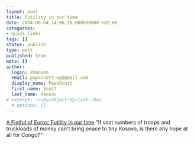 ```yaml
---
layout: post
title: Futility in our time
date: 2004-06-04 14:06:28.000000000 +02:00
categories:
- quick links
tags: []
status: publish
type: post
published: true
meta: {}
author:
  login: shanson
  email: papascott-wp@gmail.com
  display_name: PapaScott
  first_name: Scott
  last_name: Hanson
# excerpt: !ruby/object:Hpricot::Doc
  # options: {}
---
```

<p><a href="http://fistfulofeuros.net/archives/000684.php">A Fistful of Euros: Futility in our time</a> "If vast numbers of troops and truckloads of money can't bring peace to tiny Kosovo, is there any hope at all for Congo?"</p>
